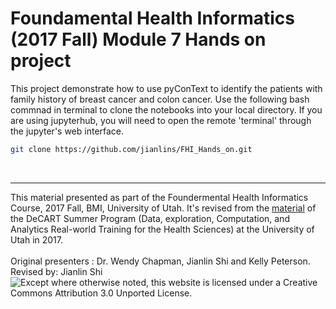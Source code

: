 # Foundamental Health Informatics (2017 Fall) Module 7 Hands on project
This project demonstrate how to use pyConText to identify the patients with family history of breast cancer and colon cancer.
Use the following bash commnad in terminal to clone the notebooks into your local directory. If you are using jupyterhub, you will need to open the remote 'terminal' through the jupyter's web interface.
```bash
git clone https://github.com/jianlins/FHI_Hands_on.git
```
<br/><hr/>This material presented as part of the Foundermental Health Informatics Course, 2017 Fall, BMI, University of Utah. It's revised from the <a href="https://github.com/UUDeCART/decart_rule_based_nlp">material</a> of the DeCART  Summer Program (Data, exploration, Computation, and Analytics Real-world Training for the Health Sciences) at the University of Utah in 2017. <br/><br/>Original presenters : Dr. Wendy Chapman, Jianlin Shi and Kelly Peterson.<br/>
Revised by: Jianlin Shi<br/>
<img align="left" src="https://wiki.creativecommons.org/images/1/10/Cc.org_cc_by_license.jpg" alt="Except where otherwise noted, this website is licensed under a Creative Commons Attribution 3.0 Unported License.">
